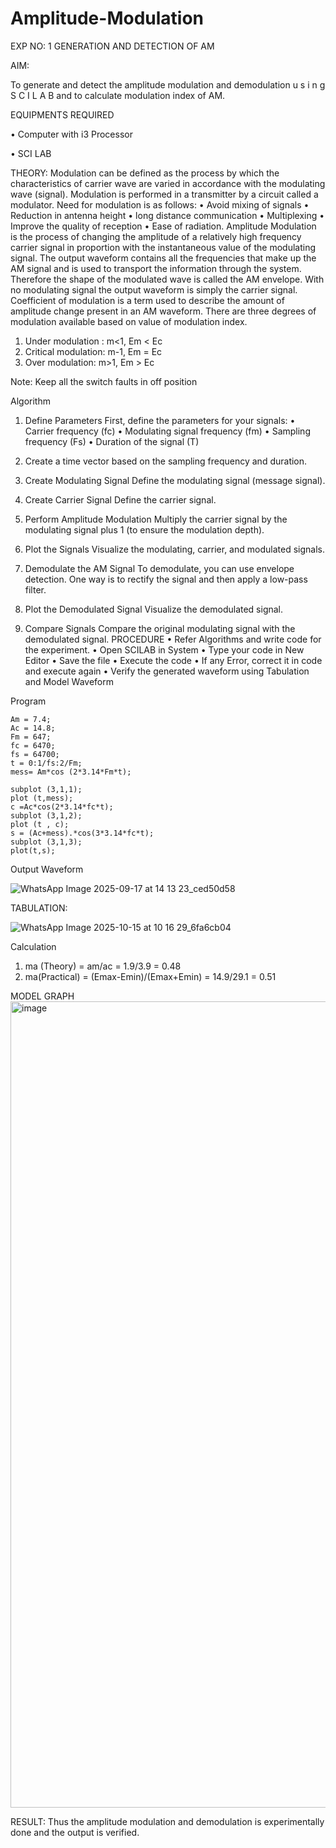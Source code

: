 # Amplitude-Modulation

EXP NO: 1	GENERATION AND DETECTION OF AM

AIM:

To generate and detect the amplitude modulation and demodulation u s i n g S C I L A B and to calculate modulation index of AM.

EQUIPMENTS REQUIRED

•	Computer with i3 Processor

•	SCI LAB

THEORY:
Modulation can be defined as the process by which the characteristics of carrier wave are varied in accordance with the modulating wave (signal). Modulation is performed in a transmitter by a circuit called a modulator.
Need for modulation is as follows:
•	Avoid mixing of signals
•	Reduction in antenna height
•	long distance communication
•	Multiplexing
•	Improve the quality of reception
•	Ease of radiation.
Amplitude Modulation is the process of changing the amplitude of a relatively high frequency carrier signal in proportion with the instantaneous value of the modulating signal. The output waveform contains all the frequencies that make up the AM signal and is used to transport the information through the system. Therefore the shape of the modulated wave is called the AM envelope. With no modulating signal the output waveform is simply the carrier signal. Coefficient of modulation is a term used to describe the amount of amplitude change present in an AM waveform. There are three degrees of modulation available based on value of modulation index.
1)	Under modulation :	m<1, Em < Ec
2)	Critical modulation: m-1, Em = Ec
3)	Over modulation:	m>1, Em > Ec



Note: Keep all the switch faults in off position

Algorithm
1.	Define Parameters
First, define the parameters for your signals:
•	Carrier frequency (fc)
•	Modulating signal frequency (fm)
•	Sampling frequency (Fs)
•	Duration of the signal (T)


2.	Create a time vector based on the sampling frequency and duration.
 
3.	Create Modulating Signal
Define the modulating signal (message signal).

4.	Create Carrier Signal
Define the carrier signal.


5.	Perform Amplitude Modulation
Multiply the carrier signal by the modulating signal plus 1 (to ensure the modulation depth).


6.	Plot the Signals
Visualize the modulating, carrier, and modulated signals.


7.	Demodulate the AM Signal
To demodulate, you can use envelope detection. One way is to rectify the signal and then apply a low-pass filter.

8.	Plot the Demodulated Signal
Visualize the demodulated signal.


9.	Compare Signals
Compare the original modulating signal with the demodulated signal. PROCEDURE
•	Refer Algorithms and write code for the experiment.
•	Open SCILAB in System
•	Type your code in New Editor
•	Save the file
•	Execute the code
•	If any Error, correct it in code and execute again
•	Verify the generated waveform using Tabulation and Model Waveform

Program

```
Am = 7.4;
Ac = 14.8;
Fm = 647;
fc = 6470;
fs = 64700;
t = 0:1/fs:2/Fm;
mess= Am*cos (2*3.14*Fm*t);

subplot (3,1,1);
plot (t,mess);
c =Ac*cos(2*3.14*fc*t);
subplot (3,1,2);
plot (t , c);
s = (Ac+mess).*cos(3*3.14*fc*t);
subplot (3,1,3);
plot(t,s);
```

Output Waveform

![WhatsApp Image 2025-09-17 at 14 13 23_ced50d58](https://github.com/user-attachments/assets/5b91ff4d-007e-4135-a2ab-77d494178888)

TABULATION:

![WhatsApp Image 2025-10-15 at 10 16 29_6fa6cb04](https://github.com/user-attachments/assets/1a8ddbdd-3f14-4bb1-9284-7c281657b989)


Calculation
1.	ma (Theory) = am/ac = 1.9/3.9 = 0.48
2.	ma(Practical) = (Emax-Emin)/(Emax+Emin) = 14.9/29.1 = 0.51


MODEL GRAPH
 <img width="919" height="1290" alt="image" src="https://github.com/user-attachments/assets/55326c5b-7dd5-4873-aaf6-d219bb7c4420" />

 
 


RESULT:
Thus the amplitude modulation and demodulation is experimentally done and the output is verified.
